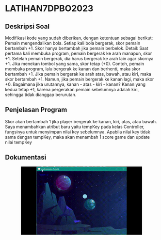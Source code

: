 # LATIHAN7DPBO2023

## Deskripsi Soal
Modifikasi kode yang sudah diberikan, dengan ketentuan sebagai berikut:
Pemain mengendalikan bola. Setiap kali bola bergerak, skor pemain bertambah +1.
Skor hanya bertambah jika pemain berbelok. Detail:
Saat pertama kali membuka program, pemain bergerak ke arah manapun, skor +1.
Setelah pemain bergerak, dia harus bergerak ke arah lain agar skornya +1. Jika menekan tombol yang sama, skor tetap (+0).
Contoh, pemain membuka program, lalu bergerak ke kanan dan berhenti, maka skor bertambah +1. Jika pemain bergerak ke arah atas, bawah, atau kiri, maka skor bertambah +1. Namun, jika pemain bergerak ke kanan lagi, maka skor +0.
Bagaimana jika urutannya, kanan - atas - kiri - kanan? Kanan yang kedua tetap +1, karena pergerakan pemain sebelumnya adalah kiri, sehingga tidak dianggap berurutan.


## Penjelasan Program
Skor akan bertambah 1 jika player bergerak ke kanan, kiri, atas, atau bawah.
Saya menambahkan atribut baru yaitu tempKey pada kelas Controller, fungsinya untuk menyimpan nilai key sebelumnya.
Apabila nilai key tidak sama dengan tempKey, maka akan menambah 1 score game dan update nilai tempKey

## Dokumentasi
<p align="center">
  <img src="https://github.com/Azzahrasth/LATIHAN7DPBO2023/blob/main/dokumentasi.gif" alt="gif format testing"/>
</p>

